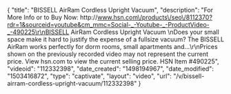 {
    "title": "BISSELL AirRam Cordless Upright Vacuum",
    "description": "For More Info or to Buy Now: http:\/\/www.hsn.com\/products\/seo\/8112370?rdr=1&sourceid=youtube&cm_mmc=Social-_-Youtube-_-ProductVideo-_-490225\r\nBISSELL AirRam Cordless Upright Vacuum  \nDoes your small space make it hard to justify the expense of a fullsize vacuum? The BISSELL AirRam works perfectly for dorm rooms, small apartments and...\r\nPrices shown on the previously recorded video may not represent the current price.  View hsn.com to view the current selling price. HSN Item #490225",
    "videoid": "112332398",
    "date_created": "1498194967",
    "date_modified": "1503416872",
    "type": "captivate",
    "layout": "video",
    "url": "\/v\/bissell-airram-cordless-upright-vacuum\/112332398"
}